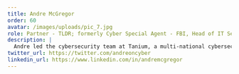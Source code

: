 ```yaml
---
title: Andre McGregor
order: 60
avatar: /images/uploads/pic_7.jpg
role: Partner - TLDR; formerly Cyber Special Agent - FBI, Head of IT Security - Tanium
description: |
  Andre led the cybersecurity team at Tanium, a multi-national cybersecurity software company. He served as a technically-trained FBI Cyber Special Agent in New York City, helped form FBI New York’s first cyber squad focused on nation-state intrusions, and was the FBI Cyber Rep to the United Nations and DHS Cyber. Prior to Quantico, he attended Brown University, worked at Goldman Sachs and Cardinal Health as IT Director. He is currently the FBI and technical consultant for the TV show Mr. Robot.
twitter_url: https://twitter.com/andreoncyber
linkedin_url: https://www.linkedin.com/in/andremcgregor
---
```

